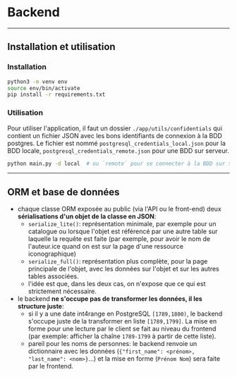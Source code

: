 # Backend

---

## Installation et utilisation

### Installation

```bash
python3 -m venv env
source env/bin/activate
pip install -r requirements.txt
```

### Utilisation

Pour utiliser l'application, il faut un dossier `./app/utils/confidentials`
qui contient un fichier JSON avec les bons identifiants de connexion à la BDD
postgres. Le fichier est nommé `postgresql_credentials_local.json` pour la
BDD locale, `postgresql_credentials_remote.json` pour une BDD sur serveur.

```bash
python main.py -d local  # ou `remote` pour se connecter à la BDD sur serveur
```

---

## ORM et base de données

- chaque classe ORM exposée au public (via l'API ou le front-end)
  deux **sérialisations d'un objet de la classe en JSON**: 
  - `serialize_lite()`: représentation minimale, par exemple pour un catalogue
    ou lorsque l'objet est référencé par une autre table sur laquelle la requête
    est faite (par exemple, pour avoir le nom de l'auteur.ice quand on est sur
    la page d'une ressource iconographique)
  - `serialize_full()`: représentation plus complète, pour la page principale
    de l'objet, avec les données sur l'objet et sur les autres tables associées.
  - l'idée est que, dans les deux cas, on n'expose que ce qui est strictement nécessaire.
- le backend **ne s'occupe pas de transformer les données, il les structure juste**:
  - si il y a une date int4range en PostgreSQL `[1789,1800)`, le backend s'occupe 
    juste de la transformer en liste `[1789,1799]`. La mise en forme pour une lecture 
    par le client se fait au niveau du frontend (par exemple: afficher la chaîne `1789-1799` 
    à partir de cette liste).
  - pareil pour les noms de personnes: le backend renvoie un dictionnaire avec les données
    (`{"first_name": <prénom>, "last_name": <nom>}`...) et la mise en forme (`Prénom Nom`)
    sera faite par le frontend.
